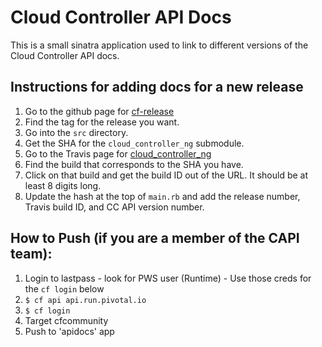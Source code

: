 Cloud Controller API Docs
========

This is a small sinatra application used to link to different versions of the Cloud Controller API docs.

Instructions for adding docs for a new release
--------
1. Go to the github page for [cf-release](https://github.com/cloudfoundry/cf-release)
2. Find the tag for the release you want.
3. Go into the `src` directory.
4. Get the SHA for the `cloud_controller_ng` submodule.
5. Go to the Travis page for [cloud\_controller\_ng](https://travis-ci.org/cloudfoundry/cloud_controller_ng/builds)
6. Find the build that corresponds to the SHA you have.
7. Click on that build and get the build ID out of the URL. It should be at least 8 digits long.
8. Update the hash at the top of `main.rb` and add the release number, Travis build ID, and CC API version number.


How to Push (if you are a member of the CAPI team): 
--------
1. Login to lastpass - look for PWS user (Runtime) - Use those creds for the `cf login` below
2. `$ cf api api.run.pivotal.io`
3. `$ cf login`
4. Target cfcommunity
5. Push to 'apidocs' app
